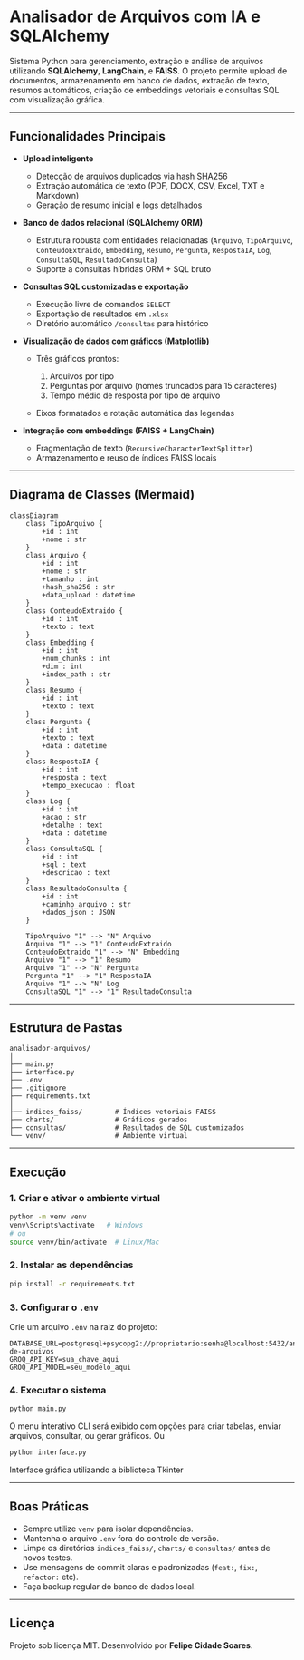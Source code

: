 # Analisador de Arquivos com IA e SQLAlchemy

Sistema Python para gerenciamento, extração e análise de arquivos utilizando **SQLAlchemy**, **LangChain**, e **FAISS**.
O projeto permite upload de documentos, armazenamento em banco de dados, extração de texto, resumos automáticos, criação de embeddings vetoriais e consultas SQL com visualização gráfica.

---

## Funcionalidades Principais

* **Upload inteligente**

  * Detecção de arquivos duplicados via hash SHA256
  * Extração automática de texto (PDF, DOCX, CSV, Excel, TXT e Markdown)
  * Geração de resumo inicial e logs detalhados

* **Banco de dados relacional (SQLAlchemy ORM)**

  * Estrutura robusta com entidades relacionadas (`Arquivo`, `TipoArquivo`, `ConteudoExtraido`, `Embedding`, `Resumo`, `Pergunta`, `RespostaIA`, `Log`, `ConsultaSQL`, `ResultadoConsulta`)
  * Suporte a consultas híbridas ORM + SQL bruto

* **Consultas SQL customizadas e exportação**

  * Execução livre de comandos `SELECT`
  * Exportação de resultados em `.xlsx`
  * Diretório automático `/consultas` para histórico

* **Visualização de dados com gráficos (Matplotlib)**

  * Três gráficos prontos:

    1. Arquivos por tipo
    2. Perguntas por arquivo (nomes truncados para 15 caracteres)
    3. Tempo médio de resposta por tipo de arquivo
  * Eixos formatados e rotação automática das legendas

* **Integração com embeddings (FAISS + LangChain)**

  * Fragmentação de texto (`RecursiveCharacterTextSplitter`)
  * Armazenamento e reuso de índices FAISS locais

---

## Diagrama de Classes (Mermaid)

```mermaid
classDiagram
    class TipoArquivo {
        +id : int
        +nome : str
    }
    class Arquivo {
        +id : int
        +nome : str
        +tamanho : int
        +hash_sha256 : str
        +data_upload : datetime
    }
    class ConteudoExtraido {
        +id : int
        +texto : text
    }
    class Embedding {
        +id : int
        +num_chunks : int
        +dim : int
        +index_path : str
    }
    class Resumo {
        +id : int
        +texto : text
    }
    class Pergunta {
        +id : int
        +texto : text
        +data : datetime
    }
    class RespostaIA {
        +id : int
        +resposta : text
        +tempo_execucao : float
    }
    class Log {
        +id : int
        +acao : str
        +detalhe : text
        +data : datetime
    }
    class ConsultaSQL {
        +id : int
        +sql : text
        +descricao : text
    }
    class ResultadoConsulta {
        +id : int
        +caminho_arquivo : str
        +dados_json : JSON
    }

    TipoArquivo "1" --> "N" Arquivo
    Arquivo "1" --> "1" ConteudoExtraido
    ConteudoExtraido "1" --> "N" Embedding
    Arquivo "1" --> "1" Resumo
    Arquivo "1" --> "N" Pergunta
    Pergunta "1" --> "1" RespostaIA
    Arquivo "1" --> "N" Log
    ConsultaSQL "1" --> "1" ResultadoConsulta
```

---

## Estrutura de Pastas

```
analisador-arquivos/
│
├── main.py
├── interface.py
├── .env
├── .gitignore
├── requirements.txt
│
├── indices_faiss/        # Índices vetoriais FAISS
├── charts/               # Gráficos gerados
├── consultas/            # Resultados de SQL customizados
└── venv/                 # Ambiente virtual
```

---

## Execução

### 1. Criar e ativar o ambiente virtual

```bash
python -m venv venv
venv\Scripts\activate   # Windows
# ou
source venv/bin/activate  # Linux/Mac
```

### 2. Instalar as dependências

```bash
pip install -r requirements.txt
```

### 3. Configurar o `.env`

Crie um arquivo `.env` na raiz do projeto:

```
DATABASE_URL=postgresql+psycopg2://proprietario:senha@localhost:5432/analisador-de-arquivos
GROQ_API_KEY=sua_chave_aqui
GROQ_API_MODEL=seu_modelo_aqui
```

### 4. Executar o sistema

```bash
python main.py
```
O menu interativo CLI será exibido com opções para criar tabelas, enviar arquivos, consultar, ou gerar gráficos.
Ou  
```bash
python interface.py
```
Interface gráfica utilizando a biblioteca Tkinter

---

## Boas Práticas

* Sempre utilize `venv` para isolar dependências.
* Mantenha o arquivo `.env` fora do controle de versão.
* Limpe os diretórios `indices_faiss/`, `charts/` e `consultas/` antes de novos testes.
* Use mensagens de commit claras e padronizadas (`feat:`, `fix:`, `refactor:` etc).
* Faça backup regular do banco de dados local.

---

## Licença

Projeto sob licença MIT.
Desenvolvido por **Felipe Cidade Soares**.
